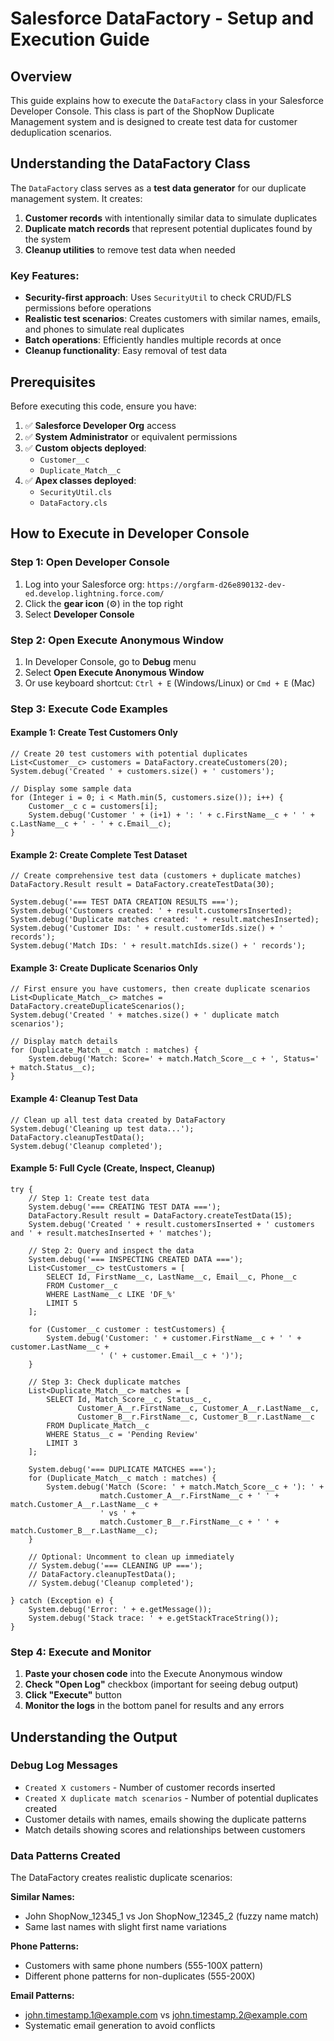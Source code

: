 # Salesforce DataFactory - Setup and Execution Guide

## Overview

This guide explains how to execute the `DataFactory` class in your Salesforce Developer Console. This class is part of the ShopNow Duplicate Management system and is designed to create test data for customer deduplication scenarios.

## Understanding the DataFactory Class

The `DataFactory` class serves as a **test data generator** for our duplicate management system. It creates:

1. **Customer records** with intentionally similar data to simulate duplicates
2. **Duplicate match records** that represent potential duplicates found by the system
3. **Cleanup utilities** to remove test data when needed

### Key Features:
- **Security-first approach**: Uses `SecurityUtil` to check CRUD/FLS permissions before operations
- **Realistic test scenarios**: Creates customers with similar names, emails, and phones to simulate real duplicates
- **Batch operations**: Efficiently handles multiple records at once
- **Cleanup functionality**: Easy removal of test data

## Prerequisites

Before executing this code, ensure you have:

1. ✅ **Salesforce Developer Org** access
2. ✅ **System Administrator** or equivalent permissions
3. ✅ **Custom objects deployed**:
   - `Customer__c`
   - `Duplicate_Match__c`
4. ✅ **Apex classes deployed**:
   - `SecurityUtil.cls`
   - `DataFactory.cls`

## How to Execute in Developer Console

### Step 1: Open Developer Console

1. Log into your Salesforce org: `https://orgfarm-d26e890132-dev-ed.develop.lightning.force.com/`
2. Click the **gear icon** (⚙️) in the top right
3. Select **Developer Console**

### Step 2: Open Execute Anonymous Window

1. In Developer Console, go to **Debug** menu
2. Select **Open Execute Anonymous Window**
3. Or use keyboard shortcut: `Ctrl + E` (Windows/Linux) or `Cmd + E` (Mac)

### Step 3: Execute Code Examples

#### Example 1: Create Test Customers Only
```apex
// Create 20 test customers with potential duplicates
List<Customer__c> customers = DataFactory.createCustomers(20);
System.debug('Created ' + customers.size() + ' customers');

// Display some sample data
for (Integer i = 0; i < Math.min(5, customers.size()); i++) {
    Customer__c c = customers[i];
    System.debug('Customer ' + (i+1) + ': ' + c.FirstName__c + ' ' + c.LastName__c + ' - ' + c.Email__c);
}
```

#### Example 2: Create Complete Test Dataset
```apex
// Create comprehensive test data (customers + duplicate matches)
DataFactory.Result result = DataFactory.createTestData(30);

System.debug('=== TEST DATA CREATION RESULTS ===');
System.debug('Customers created: ' + result.customersInserted);
System.debug('Duplicate matches created: ' + result.matchesInserted);
System.debug('Customer IDs: ' + result.customerIds.size() + ' records');
System.debug('Match IDs: ' + result.matchIds.size() + ' records');
```

#### Example 3: Create Duplicate Scenarios Only
```apex
// First ensure you have customers, then create duplicate scenarios
List<Duplicate_Match__c> matches = DataFactory.createDuplicateScenarios();
System.debug('Created ' + matches.size() + ' duplicate match scenarios');

// Display match details
for (Duplicate_Match__c match : matches) {
    System.debug('Match: Score=' + match.Match_Score__c + ', Status=' + match.Status__c);
}
```

#### Example 4: Cleanup Test Data
```apex
// Clean up all test data created by DataFactory
System.debug('Cleaning up test data...');
DataFactory.cleanupTestData();
System.debug('Cleanup completed');
```

#### Example 5: Full Cycle (Create, Inspect, Cleanup)
```apex
try {
    // Step 1: Create test data
    System.debug('=== CREATING TEST DATA ===');
    DataFactory.Result result = DataFactory.createTestData(15);
    System.debug('Created ' + result.customersInserted + ' customers and ' + result.matchesInserted + ' matches');
    
    // Step 2: Query and inspect the data
    System.debug('=== INSPECTING CREATED DATA ===');
    List<Customer__c> testCustomers = [
        SELECT Id, FirstName__c, LastName__c, Email__c, Phone__c 
        FROM Customer__c 
        WHERE LastName__c LIKE 'DF_%' 
        LIMIT 5
    ];
    
    for (Customer__c customer : testCustomers) {
        System.debug('Customer: ' + customer.FirstName__c + ' ' + customer.LastName__c + 
                    ' (' + customer.Email__c + ')');
    }
    
    // Step 3: Check duplicate matches
    List<Duplicate_Match__c> matches = [
        SELECT Id, Match_Score__c, Status__c, 
               Customer_A__r.FirstName__c, Customer_A__r.LastName__c,
               Customer_B__r.FirstName__c, Customer_B__r.LastName__c
        FROM Duplicate_Match__c 
        WHERE Status__c = 'Pending Review'
        LIMIT 3
    ];
    
    System.debug('=== DUPLICATE MATCHES ===');
    for (Duplicate_Match__c match : matches) {
        System.debug('Match (Score: ' + match.Match_Score__c + '): ' +
                    match.Customer_A__r.FirstName__c + ' ' + match.Customer_A__r.LastName__c + 
                    ' vs ' +
                    match.Customer_B__r.FirstName__c + ' ' + match.Customer_B__r.LastName__c);
    }
    
    // Optional: Uncomment to clean up immediately
    // System.debug('=== CLEANING UP ===');
    // DataFactory.cleanupTestData();
    // System.debug('Cleanup completed');
    
} catch (Exception e) {
    System.debug('Error: ' + e.getMessage());
    System.debug('Stack trace: ' + e.getStackTraceString());
}
```

### Step 4: Execute and Monitor

1. **Paste your chosen code** into the Execute Anonymous window
2. **Check "Open Log"** checkbox (important for seeing debug output)
3. **Click "Execute"** button
4. **Monitor the logs** in the bottom panel for results and any errors

## Understanding the Output

### Debug Log Messages
- `Created X customers` - Number of customer records inserted
- `Created X duplicate match scenarios` - Number of potential duplicates created
- Customer details with names, emails showing the duplicate patterns
- Match details showing scores and relationships between customers

### Data Patterns Created

The DataFactory creates realistic duplicate scenarios:

**Similar Names:**
- John ShopNow_12345_1 vs Jon ShopNow_12345_2 (fuzzy name match)
- Same last names with slight first name variations

**Phone Patterns:**
- Customers with same phone numbers (555-100X pattern)
- Different phone patterns for non-duplicates (555-200X)

**Email Patterns:**
- john.timestamp.1@example.com vs john.timestamp.2@example.com
- Systematic email generation to avoid conflicts